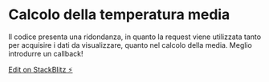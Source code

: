 # Calcolo della temperatura media

Il codice presenta una ridondanza, in quanto la request viene utilizzata tanto per acquisire i dati da visualizzare, quanto nel calcolo della media. Meglio introdurre un callback!

[Edit on StackBlitz ⚡️](https://stackblitz.com/edit/js-sswtms)
